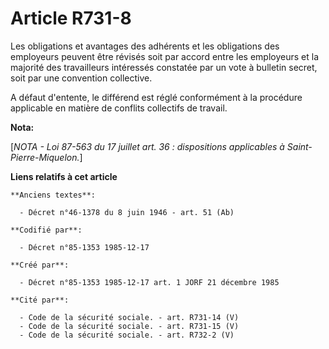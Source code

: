 # Article R731-8

Les obligations et avantages des adhérents et les obligations des employeurs peuvent être révisés soit par accord entre les
employeurs et la majorité des travailleurs intéressés constatée par un vote à bulletin secret, soit par une convention
collective. 

A défaut d'entente, le différend est réglé conformément à la procédure applicable en matière de conflits collectifs de
travail.

**Nota:**

[*NOTA - Loi 87-563 du 17 juillet art. 36 : dispositions applicables à Saint-Pierre-Miquelon.*]

**Liens relatifs à cet article**

	**Anciens textes**:

	  - Décret n°46-1378 du 8 juin 1946 - art. 51 (Ab)

	**Codifié par**:

	  - Décret n°85-1353 1985-12-17

	**Créé par**:

	  - Décret n°85-1353 1985-12-17 art. 1 JORF 21 décembre 1985

	**Cité par**:

	  - Code de la sécurité sociale. - art. R731-14 (V)
	  - Code de la sécurité sociale. - art. R731-15 (V)
	  - Code de la sécurité sociale. - art. R732-2 (V)
